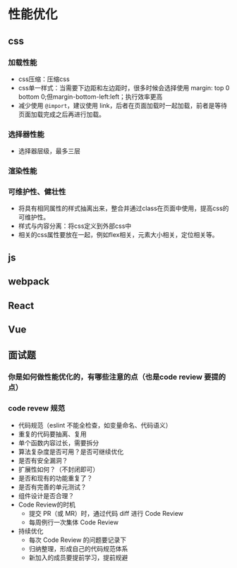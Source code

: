 # 性能优化

## css

### 加载性能

- css压缩：压缩css 
- css单一样式：当需要下边距和左边距时，很多时候会选择使用 margin: top 0 bottom 0;但margin-bottom-left:left；执行效率更高
- 减少使用 `@import`，建议使用 link，后者在页面加载时一起加载，前者是等待页面加载完成之后再进行加载。

### 选择器性能

- 选择器层级，最多三层

### 渲染性能

### 可维护性、健壮性

- 将具有相同属性的样式抽离出来，整合并通过class在页面中使用，提高css的可维护性。
- 样式与内容分离：将css定义到外部css中
- 相关的css属性要放在一起，例如flex相关，元素大小相关，定位相关等。

## js

## webpack

## React



## Vue

## 面试题

### 你是如何做性能优化的，有哪些注意的点（也是code review 要提的点）

### code revew 规范

- 代码规范（eslint 不能全检查，如变量命名、代码语义）
- 重复的代码要抽离、复用
- 单个函数内容过长，需要拆分
- 算法复杂度是否可用？是否可继续优化
- 是否有安全漏洞？
- 扩展性如何？（不封闭即可）
- 是否和现有的功能重复了？
- 是否有完善的单元测试？
- 组件设计是否合理？
- Code Review的时机
  - 提交 PR（或 MR）时，通过代码 diff 进行 Code Review
  - 每周例行一次集体 Code Review
- 持续优化
  - 每次 Code Review 的问题要记录下
  - 归纳整理，形成自己的代码规范体系
  - 新加入的成员要提前学习，提前规避




